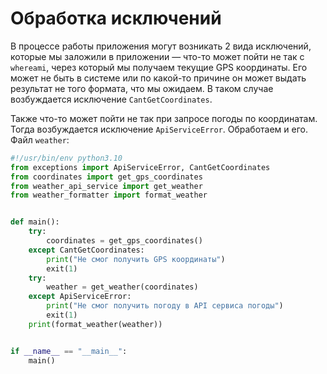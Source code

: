 # Обработка исключений

В процессе работы приложения могут возникать 2 вида исключений, которые мы заложили в приложении — что-то может пойти не так с `whereami`, через который мы получаем текущие GPS координаты. Его может не быть в системе или по какой-то причине он может выдать результат не того формата, что мы ожидаем. В таком случае возбуждается исключение `CantGetCoordinates`.

Также что-то может пойти не так при запросе погоды по координатам. Тогда возбуждается исключение `ApiServiceError`. Обработаем и его. Файл `weather`:

```python
#!/usr/bin/env python3.10
from exceptions import ApiServiceError, CantGetCoordinates
from coordinates import get_gps_coordinates
from weather_api_service import get_weather
from weather_formatter import format_weather


def main():
    try:
        coordinates = get_gps_coordinates()
    except CantGetCoordinates:
        print("Не смог получить GPS координаты")
        exit(1)
    try:
        weather = get_weather(coordinates)
    except ApiServiceError:
        print("Не смог получить погоду в API сервиса погоды")
        exit(1)
    print(format_weather(weather))


if __name__ == "__main__":
    main()
```

